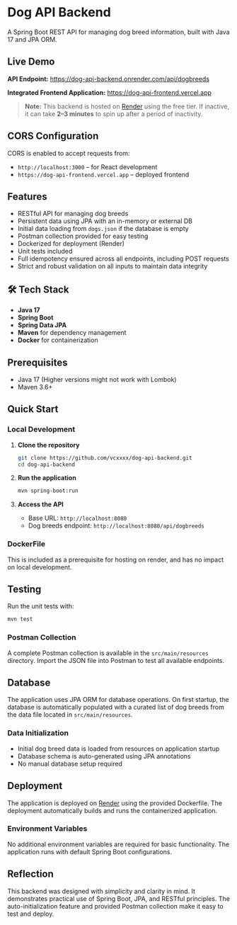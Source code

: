# Dog API Backend

A Spring Boot REST API for managing dog breed information, built with Java 17 and JPA ORM.

## Live Demo

**API Endpoint:** https://dog-api-backend.onrender.com/api/dogbreeds

**Integrated Frontend Application:** https://dog-api-frontend.vercel.app

> **Note:** This backend is hosted on [Render](https://render.com) using the free tier. If inactive, it can take **2–3 minutes** to spin up after a period of inactivity.

## CORS Configuration

CORS is enabled to accept requests from:

- `http://localhost:3000` – for React development
- `https://dog-api-frontend.vercel.app` – deployed frontend

## Features

- RESTful API for managing dog breeds
- Persistent data using JPA with an in-memory or external DB
- Initial data loading from `dogs.json` if the database is empty
- Postman collection provided for easy testing
- Dockerized for deployment (Render)
- Unit tests included
- Full idempotency ensured across all endpoints, including POST requests
- Strict and robust validation on all inputs to maintain data integrity


## 🛠️ Tech Stack

- **Java 17**
- **Spring Boot**
- **Spring Data JPA**
- **Maven** for dependency management
- **Docker** for containerization

## Prerequisites

- Java 17 (Higher versions might not work with Lombok)
- Maven 3.6+

## Quick Start

### Local Development

1. **Clone the repository**
   ```bash
   git clone https://github.com/vcxxxx/dog-api-backend.git
   cd dog-api-backend
   ```

2. **Run the application**
   ```bash
   mvn spring-boot:run
   ```

3. **Access the API**
   - Base URL: `http://localhost:8080`
   - Dog breeds endpoint: `http://localhost:8080/api/dogbreeds`

### DockerFile

This is included as a prerequisite for hosting on render, and has no impact on local development. 

## Testing

Run the unit tests with:
```bash
mvn test
```

### Postman Collection

A complete Postman collection is available in the `src/main/resources` directory. Import the JSON file into Postman to test all available endpoints.

## Database

The application uses JPA ORM for database operations. On first startup, the database is automatically populated with a curated list of dog breeds from the data file located in `src/main/resources`.

### Data Initialization

- Initial dog breed data is loaded from resources on application startup
- Database schema is auto-generated using JPA annotations
- No manual database setup required

## Deployment

The application is deployed on [Render](https://render.com) using the provided Dockerfile. The deployment automatically builds and runs the containerized application.

### Environment Variables

No additional environment variables are required for basic functionality. The application runs with default Spring Boot configurations.

## Reflection

This backend was designed with simplicity and clarity in mind. It demonstrates practical use of Spring Boot, JPA, and RESTful principles. 
The auto-initialization feature and provided Postman collection make it easy to test and deploy.
